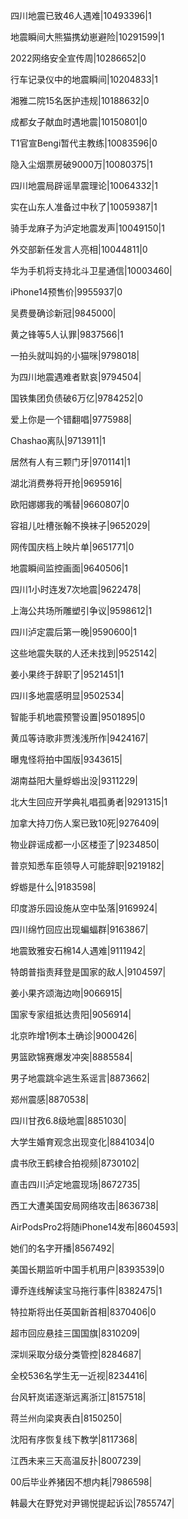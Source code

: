 四川地震已致46人遇难|10493396|1

地震瞬间大熊猫携幼崽避险|10291599|1

2022网络安全宣传周|10286652|0

行车记录仪中的地震瞬间|10204833|1

湘雅二院15名医护违规|10188632|0

成都女子献血时遇地震|10150801|0

T1官宣Bengi暂代主教练|10083596|0

隐入尘烟票房破9000万|10080375|1

四川地震局辟谣旱震理论|10064332|1

实在山东人准备过中秋了|10059387|1

骑手龙麻子为泸定地震发声|10049150|1

外交部新任发言人亮相|10044811|0

华为手机将支持北斗卫星通信|10003460|

iPhone14预售价|9955937|0

吴费曼确诊新冠|9845000|

黄之锋等5人认罪|9837566|1

一拍头就叫妈的小猫咪|9798018|

为四川地震遇难者默哀|9794504|

国铁集团负债破6万亿|9784252|0

爱上你是一个错翻唱|9775988|

Chashao离队|9713911|1

居然有人有三颗门牙|9701141|1

湖北消费券将开抢|9695916|

欧阳娜娜我的嘴替|9660807|0

容祖儿吐槽张翰不换袜子|9652029|

网传国庆档上映片单|9651771|0

地震瞬间监控画面|9640506|1

四川1小时连发7次地震|9622478|

上海公共场所雕塑引争议|9598612|1

四川泸定震后第一晚|9590600|1

这些地震失联的人还未找到|9525142|

姜小果终于辞职了|9521451|1

四川多地震感明显|9502534|

智能手机地震预警设置|9501895|0

黄瓜等诗歌非贾浅浅所作|9424167|

曝鬼怪将拍中国版|9343615|

湖南益阳大量蜉蝣出没|9311229|

北大生回应开学典礼唱孤勇者|9291315|1

加拿大持刀伤人案已致10死|9276409|

物业辟谣成都一小区楼歪了|9234850|

普京知悉车臣领导人可能辞职|9219182|

蜉蝣是什么|9183598|

印度游乐园设施从空中坠落|9169924|

四川绵竹回应出现蝙蝠群|9163867|

地震致雅安石棉14人遇难|9111942|

特朗普指责拜登是国家的敌人|9104597|

姜小果齐颂海边吻|9066915|

国家专家组抵达贵阳|9056914|

北京昨增1例本土确诊|9000426|

男篮欧锦赛爆发冲突|8885584|

男子地震跳伞逃生系谣言|8873662|

郑州震感|8870538|

四川甘孜6.8级地震|8851030|

大学生婚育观念出现变化|8841034|0

虞书欣王鹤棣合拍视频|8730102|

直击四川泸定地震现场|8672735|

西工大遭美国安局网络攻击|8636738|

AirPodsPro2将随iPhone14发布|8604593|

她们的名字开播|8567492|

美国长期监听中国手机用户|8393539|0

谭乔连线解读宝马拖行事件|8382475|1

特拉斯将出任英国新首相|8370406|0

超市回应悬挂三国国旗|8310209|

深圳采取分级分类管控|8284687|

全校536名学生无一近视|8234416|

台风轩岚诺逐渐远离浙江|8157518|

蒋兰州向梁爽表白|8150250|

沈阳有序恢复线下教学|8117368|

江西未来三天高温反扑|8007239|

00后毕业养猪因不想内耗|7986598|

韩最大在野党对尹锡悦提起诉讼|7855747|

